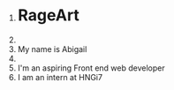 1. # RageArt
2.
3. My name is Abigail
4. 
5. I'm an aspiring Front end web developer
6. I am an intern at HNGi7

